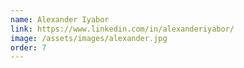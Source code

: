 ```yaml
---
name: Alexander Iyabor
link: https://www.linkedin.com/in/alexanderiyabor/
image: /assets/images/alexander.jpg
order: 7
---
```

